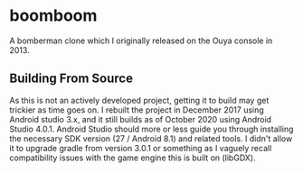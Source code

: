 # boomboom

A bomberman clone which I originally released on the Ouya console in 2013.

## Building From Source

As this is not an actively developed project, getting it to build may get trickier as time goes on.  I rebuilt the project in December 2017 using Android studio 3.x, and it still builds as of October 2020 using Android Studio 4.0.1.  Android Studio should more or less guide you through installing the necessary SDK version (27 / Android 8.1) and related tools.  I didn't allow it to upgrade gradle from version 3.0.1 or something as I vaguely recall compatibility issues with the game engine this is built on (libGDX).
